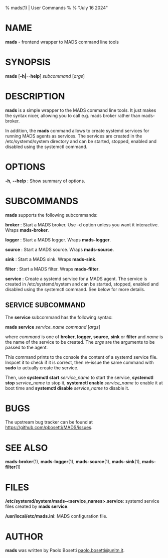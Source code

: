 % mads(1) | User Commands
%
% "July 16 2024"

# NAME

**mads** - frontend wrapper to MADS command line tools

# SYNOPSIS

**mads** [**-h|--help**] *subcommand* [*args*]

# DESCRIPTION

**mads** is a simple wrapper to the MADS command line tools. It just makes the syntax nicer, allowing you to call e.g. mads broker rather than mads-broker.

In addition, the **mads** command allows to create systemd services for running MADS agents as services. The services are created in the /etc/systemd/system directory and can be started, stopped, enabled and disabled using the systemctl command.

# OPTIONS

**-h**, **\-\-help**
:   Show summary of options.

# SUBCOMMANDS

**mads** supports the following subcommands:

**broker**
:  Start a MADS broker. Use -d option unless you want it interactive. Wraps **mads-broker**.

**logger**
:  Start a MADS logger. Wraps **mads-logger**.

**source**
:  Start a MADS source. Wraps **mads-source**.

**sink**
:  Start a MADS sink. Wraps **mads-sink**.

**filter**
:  Start a MADS filter. Wraps **mads-filter**.

**service**
:  Create a systemd service for a MADS agent. The service is created in /etc/systemd/system and can be started, stopped, enabled and disabled using the systemctl command. See below for more details.

## SERVICE SUBCOMMAND

The **service** subcommand has the following syntax:

**mads** **service** *service_name* *command* [*args*]

where *command* is one of **broker**, **logger**, **source**, **sink** or **filter** and *name* is the name of the service to be created. The *args* are the arguments to be passed to the agent.

This command prints to the console the content of a systemd service file. Inspcet it to check if it is correct, then re-issue the same command with **sudo** to actually create the service.

Then, use **systemctl start** *service_name* to start the service, **systemctl stop** *service_name* to stop it, **systemctl enable** *service_name* to enable it at boot time and **systemctl disable** *service_name* to disable it.

# BUGS

The upstream bug tracker can be found at https://github.com/pbosetti/MADS/issues.

# SEE ALSO

**mads-broker**(1), **mads-logger**(1), **mads-source**(1), **mads-sink**(1), **mads-filter**(1)

# FILES

**/etc/systemd/system/mads-<service_names>.service**: systemd service files created by **mads service**.

**/usr/local/etc/mads.ini**: MADS configuration file.

# AUTHOR

**mads** was written by Paolo Bosetti <paolo.bosetti@unitn.it>.
